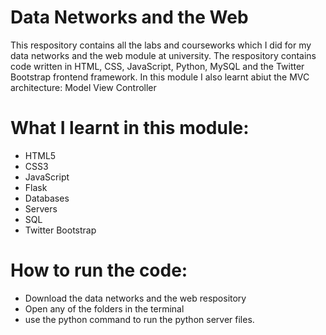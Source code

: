 # Data Networks and the Web
This respository contains all the labs and courseworks which I did for my data networks and the web module at university. The respository contains code written in HTML, CSS, JavaScript, Python, MySQL and the Twitter Bootstrap frontend framework. In this module I also learnt abiut the MVC architecture: Model View Controller 

# What I learnt in this module:
  - HTML5
  - CSS3
  - JavaScript
  - Flask
  - Databases
  - Servers
  - SQL
  - Twitter Bootstrap

# How to run the code:
  - Download the data networks and the web respository
  - Open any of the folders in the terminal
  - use the python command to run the python server files.
